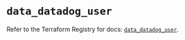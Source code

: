 # `data_datadog_user`

Refer to the Terraform Registry for docs: [`data_datadog_user`](https://registry.terraform.io/providers/datadog/datadog/3.39.0/docs/data-sources/user).
